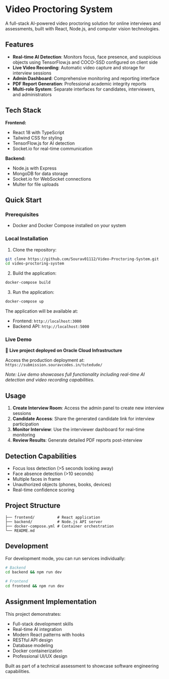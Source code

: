 # Video Proctoring System

A full-stack AI-powered video proctoring solution for online interviews and assessments, built with React, Node.js, and computer vision technologies.

## Features

- **Real-time AI Detection**: Monitors focus, face presence, and suspicious objects using TensorFlow.js and COCO-SSD configured on client side
- **Live Video Recording**: Automatic video capture and storage for interview sessions
- **Admin Dashboard**: Comprehensive monitoring and reporting interface
- **PDF Report Generation**: Professional academic integrity reports
- **Multi-role System**: Separate interfaces for candidates, interviewers, and administrators

## Tech Stack

**Frontend:**
- React 18 with TypeScript
- Tailwind CSS for styling
- TensorFlow.js for AI detection
- Socket.io for real-time communication

**Backend:**
- Node.js with Express
- MongoDB for data storage
- Socket.io for WebSocket connections
- Multer for file uploads

## Quick Start

### Prerequisites
- Docker and Docker Compose installed on your system

### Local Installation

1. Clone the repository:
```bash
git clone https://github.com/Sourav01112/Video-Proctoring-System.git
cd video-proctoring-system
```

2. Build the application:
```bash
docker-compose build
```

3. Run the application:
```bash
docker-compose up
```

The application will be available at:
- Frontend: `http://localhost:3000`
- Backend API: `http://localhost:5000`

### Live Demo

🚀 **Live project deployed on Oracle Cloud Infrastructure**

Access the production deployment at: `https://submission.souravcodes.in/tutedude/`

*Note: Live demo showcases full functionality including real-time AI detection and video recording capabilities.*

## Usage

1. **Create Interview Room**: Access the admin panel to create new interview sessions
2. **Candidate Access**: Share the generated candidate link for interview participation  
3. **Monitor Interview**: Use the interviewer dashboard for real-time monitoring
4. **Review Results**: Generate detailed PDF reports post-interview

## Detection Capabilities

- Focus loss detection (>5 seconds looking away)
- Face absence detection (>10 seconds)
- Multiple faces in frame
- Unauthorized objects (phones, books, devices)
- Real-time confidence scoring

## Project Structure

```
├── frontend/          # React application
├── backend/           # Node.js API server
├── docker-compose.yml # Container orchestration
└── README.md
```

## Development

For development mode, you can run services individually:

```bash
# Backend
cd backend && npm run dev

# Frontend  
cd frontend && npm run dev
```

## Assignment Implementation

This project demonstrates:
- Full-stack development skills
- Real-time AI integration
- Modern React patterns with hooks
- RESTful API design
- Database modeling
- Docker containerization
- Professional UI/UX design

Built as part of a technical assessment to showcase software engineering capabilities.